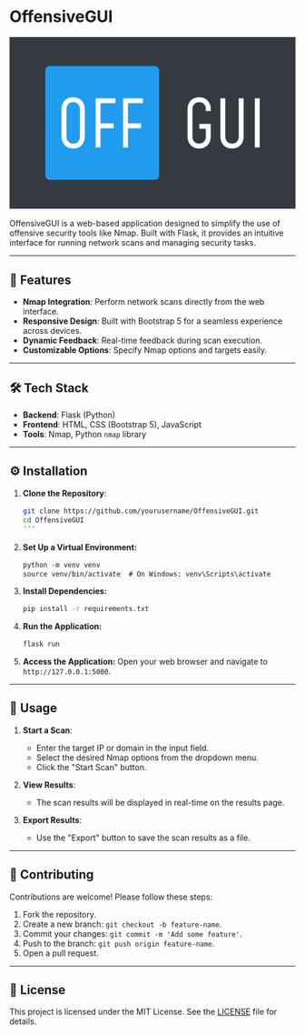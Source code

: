 # OffensiveGUI

![OffensiveGUI Logo](static/images/logo.svg)

OffensiveGUI is a web-based application designed to simplify the use of offensive security tools like Nmap. Built with Flask, it provides an intuitive interface for running network scans and managing security tasks.

---

## 🚀 Features

- **Nmap Integration**: Perform network scans directly from the web interface.
- **Responsive Design**: Built with Bootstrap 5 for a seamless experience across devices.
- **Dynamic Feedback**: Real-time feedback during scan execution.
- **Customizable Options**: Specify Nmap options and targets easily.

---

## 🛠️ Tech Stack

- **Backend**: Flask (Python)
- **Frontend**: HTML, CSS (Bootstrap 5), JavaScript
- **Tools**: Nmap, Python `nmap` library

---

## ⚙️ Installation

1. **Clone the Repository**:
    ```bash
    git clone https://github.com/yourusername/OffensiveGUI.git
    cd OffensiveGUI
    ´´´

2. **Set Up a Virtual Environment:**
    ```
    python -m venv venv
    source venv/bin/activate  # On Windows: venv\Scripts\activate
    ```

3. **Install Dependencies:**
    ```bash
    pip install -r requirements.txt
    ```

4. **Run the Application:**
    ```bash
    flask run
    ```

5. **Access the Application:**
    Open your web browser and navigate to `http://127.0.0.1:5000`.
---

## 📖 Usage

1. **Start a Scan**:
    - Enter the target IP or domain in the input field.
    - Select the desired Nmap options from the dropdown menu.
    - Click the "Start Scan" button.

2. **View Results**:
    - The scan results will be displayed in real-time on the results page.

3. **Export Results**:
    - Use the "Export" button to save the scan results as a file.

---

## 🤝 Contributing

Contributions are welcome! Please follow these steps:

1. Fork the repository.
2. Create a new branch: `git checkout -b feature-name`.
3. Commit your changes: `git commit -m 'Add some feature'`.
4. Push to the branch: `git push origin feature-name`.
5. Open a pull request.

---

## 📜 License

This project is licensed under the MIT License. See the [LICENSE](LICENSE) file for details.
```